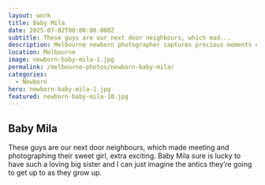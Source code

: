 ```yaml
---
layout: work
title: Baby Mila
date: 2025-07-02T00:00:00.000Z
subtitle: These guys are our next door neighbours, which mad...
description: Melbourne newborn photographer captures precious moments of baby Mila. Natural newborn photography session with loving big sister in a heartwarming family setting.
location: Melbourne
image: newborn-baby-mila-1.jpg
permalink: /melbourne-photos/newborn-baby-mila/
categories:
  - Newborn
hero: newborn-baby-mila-1.jpg
featured: newborn-baby-mila-10.jpg
---
```


## Baby Mila

These guys are our next door neighbours, which made meeting and photographing their sweet girl, extra exciting. Baby Mila sure is lucky to have such a loving big sister and I can just imagine the antics they’re going to get up to as they grow up.
